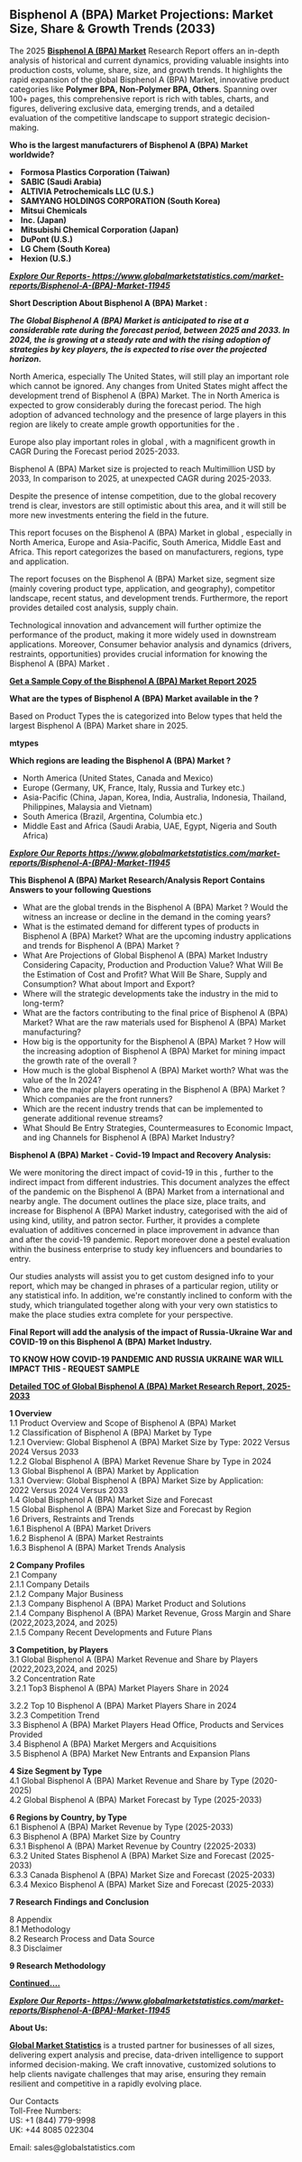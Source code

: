 <h2>Bisphenol A (BPA) Market Projections: Market Size, Share & Growth Trends (2033)</h2><p>The 2025 <strong><a href="https://www.globalmarketstatistics.com/market-reports/Bisphenol-A-(BPA)-Market-11945">Bisphenol A (BPA) Market</a></strong> Research Report offers an in-depth analysis of historical and current dynamics, providing valuable insights into production costs, volume, share, size, and growth trends. It highlights the rapid expansion of the global Bisphenol A (BPA) Market, innovative product categories like <strong>Polymer BPA, Non-Polymer BPA, Others</strong>. Spanning over 100+ pages, this comprehensive report is rich with tables, charts, and figures, delivering exclusive data, emerging trends, and a detailed evaluation of the competitive landscape to support strategic decision-making.</p><p><strong>Who is the largest manufacturers of Bisphenol A (BPA) Market worldwide?</strong></p><p><strong><li>Formosa Plastics Corporation (Taiwan)<li>SABIC (Saudi Arabia)<li>ALTIVIA Petrochemicals LLC (U.S.)<li>SAMYANG HOLDINGS CORPORATION (South Korea)<li>Mitsui Chemicals<li>Inc. (Japan)<li>Mitsubishi Chemical Corporation (Japan)<li>DuPont (U.S.)<li>LG Chem (South Korea)<li>Hexion (U.S.)</strong></p><p><strong><em><a href="https://www.globalmarketstatistics.com/market-reports/Bisphenol-A-(BPA)-Market-11945">Explore Our Reports-&nbsp;https://www.globalmarketstatistics.com/market-reports/Bisphenol-A-(BPA)-Market-11945</a></em></strong></p><p><strong>Short Description About Bisphenol A (BPA) Market :</strong></p><p><strong><em>The Global Bisphenol A (BPA) Market is anticipated to rise at a considerable rate during the forecast period, between 2025 and 2033. In 2024, the is growing at a steady rate and with the rising adoption of strategies by key players, the is expected to rise over the projected horizon.</em></strong></p><p>North America, especially The United States, will still play an important role which cannot be ignored. Any changes from United States might affect the development trend of Bisphenol A (BPA) Market. The in North America is expected to grow considerably during the forecast period. The high adoption of advanced technology and the presence of large players in this region are likely to create ample growth opportunities for the .</p><p>Europe also play important roles in global , with a magnificent growth in CAGR During the Forecast period 2025-2033.</p><p>Bisphenol A (BPA) Market size is projected to reach Multimillion USD by 2033, In comparison to 2025, at unexpected CAGR during 2025-2033.</p><p>Despite the presence of intense competition, due to the global recovery trend is clear, investors are still optimistic about this area, and it will still be more new investments entering the field in the future.</p><p>This report focuses on the Bisphenol A (BPA) Market in global , especially in North America, Europe and Asia-Pacific, South America, Middle East and Africa. This report categorizes the based on manufacturers, regions, type and application.</p><p>The report focuses on the Bisphenol A (BPA) Market size, segment size (mainly covering product type, application, and geography), competitor landscape, recent status, and development trends. Furthermore, the report provides detailed cost analysis, supply chain.</p><p>Technological innovation and advancement will further optimize the performance of the product, making it more widely used in downstream applications. Moreover, Consumer behavior analysis and dynamics (drivers, restraints, opportunities) provides crucial information for knowing the Bisphenol A (BPA) Market .</p><p><strong><a href="https://www.globalmarketstatistics.com/market-reports/Bisphenol-A-(BPA)-Market-11945">Get a Sample Copy of the Bisphenol A (BPA) Market Report 2025</a></strong></p><p><strong>What are the types of Bisphenol A (BPA) Market available in the ?</strong></p><p>Based on Product Types the is categorized into Below types that held the largest Bisphenol A (BPA) Market share in 2025.</p><p><strong>mtypes</strong></p><p><strong>Which regions are leading the Bisphenol A (BPA) Market ?</strong></p><ul><li>North America (United States, Canada and Mexico)</li><li>Europe (Germany, UK, France, Italy, Russia and Turkey etc.)</li><li>Asia-Pacific (China, Japan, Korea, India, Australia, Indonesia, Thailand, Philippines, Malaysia and Vietnam)</li><li>South America (Brazil, Argentina, Columbia etc.)</li><li>Middle East and Africa (Saudi Arabia, UAE, Egypt, Nigeria and South Africa)</li></ul><p><strong><em><a href="https://www.globalmarketstatistics.com/market-reports/Bisphenol-A-(BPA)-Market-11945">Explore Our Reports https://www.globalmarketstatistics.com/market-reports/Bisphenol-A-(BPA)-Market-11945</a></em></strong></p><p><strong>This Bisphenol A (BPA) Market Research/Analysis Report Contains Answers to your following Questions</strong></p><ul><li>What are the global trends in the Bisphenol A (BPA) Market ? Would the witness an increase or decline in the demand in the coming years?</li><li>What is the estimated demand for different types of products in Bisphenol A (BPA) Market? What are the upcoming industry applications and trends for Bisphenol A (BPA) Market ?</li><li>What Are Projections of Global Bisphenol A (BPA) Market Industry Considering Capacity, Production and Production Value? What Will Be the Estimation of Cost and Profit? What Will Be Share, Supply and Consumption? What about Import and Export?</li><li>Where will the strategic developments take the industry in the mid to long-term?</li><li>What are the factors contributing to the final price of Bisphenol A (BPA) Market? What are the raw materials used for Bisphenol A (BPA) Market manufacturing?</li><li>How big is the opportunity for the Bisphenol A (BPA) Market ? How will the increasing adoption of Bisphenol A (BPA) Market for mining impact the growth rate of the overall ?</li><li>How much is the global Bisphenol A (BPA) Market worth? What was the value of the In 2024?</li><li>Who are the major players operating in the Bisphenol A (BPA) Market ? Which companies are the front runners?</li><li>Which are the recent industry trends that can be implemented to generate additional revenue streams?</li><li>What Should Be Entry Strategies, Countermeasures to Economic Impact, and ing Channels for Bisphenol A (BPA) Market Industry?</li></ul><p><strong>Bisphenol A (BPA) Market - Covid-19 Impact and Recovery Analysis:</strong></p><p>We were monitoring the direct impact of covid-19 in this , further to the indirect impact from different industries. This document analyzes the effect of the pandemic on the Bisphenol A (BPA) Market from a international and nearby angle. The document outlines the place size, place traits, and increase for Bisphenol A (BPA) Market industry, categorised with the aid of using kind, utility, and patron sector. Further, it provides a complete evaluation of additives concerned in place improvement in advance than and after the covid-19 pandemic. Report moreover done a pestel evaluation within the business enterprise to study key influencers and boundaries to entry.</p><p>Our studies analysts will assist you to get custom designed info to your report, which may be changed in phrases of a particular region, utility or any statistical info. In addition, we're constantly inclined to conform with the study, which triangulated together along with your very own statistics to make the place studies extra complete for your perspective.</p><p><strong>Final Report will add the analysis of the impact of Russia-Ukraine War and COVID-19 on this Bisphenol A (BPA) Market Industry.</strong></p><p><strong>TO KNOW HOW COVID-19 PANDEMIC AND RUSSIA UKRAINE WAR WILL IMPACT THIS - REQUEST SAMPLE</strong></p><p><strong><a href="https://www.globalmarketstatistics.com/market-reports/Bisphenol-A-(BPA)-Market-11945">Detailed TOC of Global Bisphenol A (BPA) Market Research Report, 2025-2033</a></strong></p><p><strong>1 Overview</strong><br /> 1.1 Product Overview and Scope of Bisphenol A (BPA) Market<br /> 1.2 Classification of Bisphenol A (BPA) Market by Type<br /> 1.2.1 Overview: Global Bisphenol A (BPA) Market Size by Type: 2022 Versus 2024 Versus 2033<br /> 1.2.2 Global Bisphenol A (BPA) Market Revenue Share by Type in 2024<br /> 1.3 Global Bisphenol A (BPA) Market by Application<br /> 1.3.1 Overview: Global Bisphenol A (BPA) Market Size by Application: 2022&nbsp;Versus 2024 Versus 2033<br /> 1.4 Global Bisphenol A (BPA) Market Size and Forecast<br /> 1.5 Global Bisphenol A (BPA) Market Size and Forecast by Region<br /> 1.6 Drivers, Restraints and Trends<br /> 1.6.1 Bisphenol A (BPA) Market Drivers<br /> 1.6.2 Bisphenol A (BPA) Market Restraints<br /> 1.6.3 Bisphenol A (BPA) Market Trends Analysis</p><p><strong>2 Company Profiles</strong><br /> 2.1 Company<br /> 2.1.1 Company Details<br /> 2.1.2 Company Major Business<br /> 2.1.3 Company Bisphenol A (BPA) Market Product and Solutions<br /> 2.1.4 Company Bisphenol A (BPA) Market Revenue, Gross Margin and Share (2022,2023,2024, and 2025)<br /> 2.1.5 Company Recent Developments and Future Plans</p><p><strong>3 Competition, by Players</strong><br /> 3.1 Global Bisphenol A (BPA) Market Revenue and Share by Players (2022,2023,2024, and 2025)<br /> 3.2 Concentration Rate<br /> 3.2.1 Top3 Bisphenol A (BPA) Market Players Share in 2024</p><p>3.2.2 Top 10 Bisphenol A (BPA) Market Players Share in 2024<br /> 3.2.3 Competition Trend<br /> 3.3 Bisphenol A (BPA) Market Players Head Office, Products and Services Provided<br /> 3.4 Bisphenol A (BPA) Market Mergers and Acquisitions<br /> 3.5 Bisphenol A (BPA) Market New Entrants and Expansion Plans</p><p><strong>4 Size Segment by Type</strong><br /> 4.1 Global Bisphenol A (BPA) Market Revenue and Share by Type (2020-2025)<br /> 4.2 Global Bisphenol A (BPA) Market Forecast by Type (2025-2033)</p><p><strong>6 Regions by Country, by Type</strong><br /> 6.1 Bisphenol A (BPA) Market Revenue by Type (2025-2033)<br /> 6.3 Bisphenol A (BPA) Market Size by Country<br /> 6.3.1 Bisphenol A (BPA) Market Revenue by Country (22025-2033)<br /> 6.3.2 United States Bisphenol A (BPA) Market Size and Forecast (2025-2033)<br /> 6.3.3 Canada Bisphenol A (BPA) Market Size and Forecast (2025-2033)<br /> 6.3.4 Mexico Bisphenol A (BPA) Market Size and Forecast (2025-2033)</p><p><strong>7 Research Findings and Conclusion</strong></p><p>8 Appendix<br /> 8.1 Methodology<br /> 8.2 Research Process and Data Source<br /> 8.3 Disclaimer</p><p><strong>9 Research Methodology</strong></p><p><strong><a href="https://www.globalmarketstatistics.com/market-reports/Bisphenol-A-(BPA)-Market-11945">Continued&hellip;.</a></strong></p><p><strong><em><a href="https://www.globalmarketstatistics.com/market-reports/Bisphenol-A-(BPA)-Market-11945">Explore Our Reports-&nbsp;https://www.globalmarketstatistics.com/market-reports/Bisphenol-A-(BPA)-Market-11945</a></em></strong></p><p><strong>About Us:</strong></p><p><strong><a href="https://www.globalmarketstatistics.com/">Global Market Statistics</a></strong> is a trusted partner for businesses of all sizes, delivering expert analysis and precise, data-driven intelligence to support informed decision-making. We craft innovative, customized solutions to help clients navigate challenges that may arise, ensuring they remain resilient and competitive in a rapidly evolving place.</p><p>Our Contacts<br /> Toll-Free Numbers:<br /> US: +1 (844) 779-9998<br /> UK: +44 8085 022304</p><p>Email: sales@globalstatistics.com</p>
